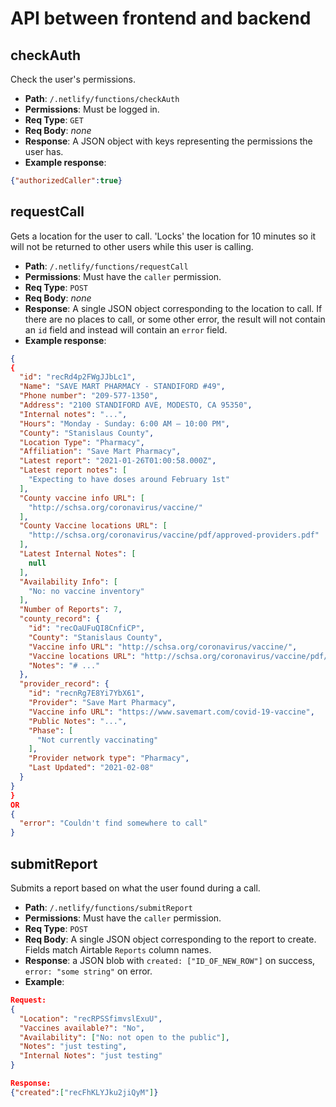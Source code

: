 # API between frontend and backend

## checkAuth

Check the user's permissions.


- **Path**: `/.netlify/functions/checkAuth`
- **Permissions**: Must be logged in.
- **Req Type**: `GET`
- **Req Body**: _none_
- **Response**: A JSON object with keys representing the permissions the user has.
- **Example response**:
```json
{"authorizedCaller":true}
```


## requestCall

Gets a location for the user to call. 'Locks' the location for 10 minutes so it will not be returned to other users while this user is calling.

- **Path**: `/.netlify/functions/requestCall`
- **Permissions**: Must have the `caller` permission.
- **Req Type**: `POST`
- **Req Body**: _none_
- **Response**: A single JSON object corresponding to the location to call. If there are no places to call, or some other error, the result will not contain an `id` field and instead will contain an `error` field.
- **Example response**:
```json
{
{
  "id": "recRd4p2FWgJJbLc1",
  "Name": "SAVE MART PHARMACY - STANDIFORD #49",
  "Phone number": "209-577-1350",
  "Address": "2100 STANDIFORD AVE, MODESTO, CA 95350",
  "Internal notes": "...",
  "Hours": "Monday - Sunday: 6:00 AM – 10:00 PM",
  "County": "Stanislaus County",
  "Location Type": "Pharmacy",
  "Affiliation": "Save Mart Pharmacy",
  "Latest report": "2021-01-26T01:00:58.000Z",
  "Latest report notes": [
    "Expecting to have doses around February 1st"
  ],
  "County vaccine info URL": [
    "http://schsa.org/coronavirus/vaccine/"
  ],
  "County Vaccine locations URL": [
    "http://schsa.org/coronavirus/vaccine/pdf/approved-providers.pdf"
  ],
  "Latest Internal Notes": [
    null
  ],
  "Availability Info": [
    "No: no vaccine inventory"
  ],
  "Number of Reports": 7,
  "county_record": {
    "id": "recOaUFuQI8CnfiCP",
    "County": "Stanislaus County",
    "Vaccine info URL": "http://schsa.org/coronavirus/vaccine/",
    "Vaccine locations URL": "http://schsa.org/coronavirus/vaccine/pdf/approved-providers.pdf",
    "Notes": "# ..."
  },
  "provider_record": {
    "id": "recnRg7E8Yi7YbX61",
    "Provider": "Save Mart Pharmacy",
    "Vaccine info URL": "https://www.savemart.com/covid-19-vaccine",
    "Public Notes": "...",
    "Phase": [
      "Not currently vaccinating"
    ],
    "Provider network type": "Pharmacy",
    "Last Updated": "2021-02-08"
  }
}
}
OR
{
  "error": "Couldn't find somewhere to call"
}
```

## submitReport

Submits a report based on what the user found during a call.

- **Path**: `/.netlify/functions/submitReport`
- **Permissions**: Must have the `caller` permission.
- **Req Type**: `POST`
- **Req Body**: A single JSON object corresponding to the report to create. Fields match Airtable `Reports` column names.
- **Response**: a JSON blob with `created: ["ID_OF_NEW_ROW"]` on success, `error: "some string"` on error.
- **Example**:
```json
Request:
{
  "Location": "recRPSSfimvslExuU",
  "Vaccines available?": "No",
  "Availability": ["No: not open to the public"],
  "Notes": "just testing",
  "Internal Notes": "just testing"
}

Response:
{"created":["recFhKLYJku2jiQyM"]}
```
